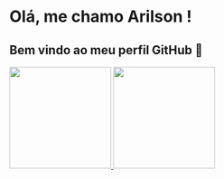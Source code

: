 # Olá, me chamo Arilson ! 
## Bem vindo ao meu perfil GitHub 👋

<div>
<a href="https://github.com/arilson-martins">
<img loading="lazy" height="180em" src="https://github-readme-stats.vercel.app/api/top-langs/?username=arilson-martins&layout=compact&langs_count=7&theme=dracula"/>
<img loading="lazy" height="180em" src="https://github-readme-stats.vercel.app/api?username=arilson-martins&show_icons=true&theme=dracula&include_all_commits=true&count_private=true"/>
</div>




<!--
**arilson-martins/arilson-martins** is a ✨ _special_ ✨ repository because its `README.md` (this file) appears on your GitHub profile.

Here are some ideas to get you started:

- 🔭 I’m currently working on ...
- 🌱 I’m currently learning ...
- 👯 I’m looking to collaborate on ...
- 🤔 I’m looking for help with ...
- 💬 Ask me about ...
- 📫 How to reach me: ...
- 😄 Pronouns: ...
- ⚡ Fun fact: ...
-->

